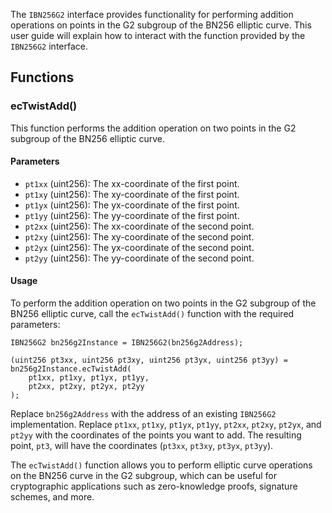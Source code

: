 The `IBN256G2` interface provides functionality for performing addition operations on points in the G2 subgroup of the BN256 elliptic curve. This user guide will explain how to interact with the function provided by the `IBN256G2` interface.

## Functions

### ecTwistAdd()

This function performs the addition operation on two points in the G2 subgroup of the BN256 elliptic curve.

#### Parameters

- `pt1xx` (uint256): The xx-coordinate of the first point.
- `pt1xy` (uint256): The xy-coordinate of the first point.
- `pt1yx` (uint256): The yx-coordinate of the first point.
- `pt1yy` (uint256): The yy-coordinate of the first point.
- `pt2xx` (uint256): The xx-coordinate of the second point.
- `pt2xy` (uint256): The xy-coordinate of the second point.
- `pt2yx` (uint256): The yx-coordinate of the second point.
- `pt2yy` (uint256): The yy-coordinate of the second point.

#### Usage

To perform the addition operation on two points in the G2 subgroup of the BN256 elliptic curve, call the `ecTwistAdd()` function with the required parameters:

```solidity
IBN256G2 bn256g2Instance = IBN256G2(bn256g2Address);

(uint256 pt3xx, uint256 pt3xy, uint256 pt3yx, uint256 pt3yy) = bn256g2Instance.ecTwistAdd(
    pt1xx, pt1xy, pt1yx, pt1yy,
    pt2xx, pt2xy, pt2yx, pt2yy
);
```

Replace `bn256g2Address` with the address of an existing `IBN256G2` implementation. Replace `pt1xx`, `pt1xy`, `pt1yx`, `pt1yy`, `pt2xx`, `pt2xy`, `pt2yx`, and `pt2yy` with the coordinates of the points you want to add. The resulting point, `pt3`, will have the coordinates (`pt3xx`, `pt3xy`, `pt3yx`, `pt3yy`).

The `ecTwistAdd()` function allows you to perform elliptic curve operations on the BN256 curve in the G2 subgroup, which can be useful for cryptographic applications such as zero-knowledge proofs, signature schemes, and more.
